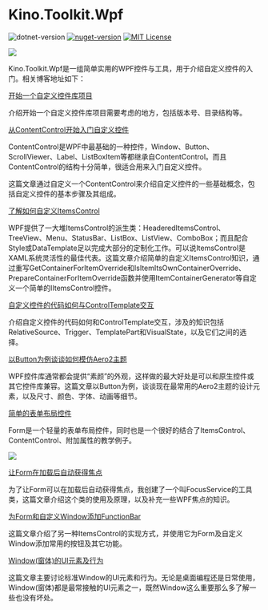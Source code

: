 # Kino.Toolkit.Wpf

![dotnet-version](https://img.shields.io/badge/.net-%3E%3D4.5-blue.svg?style=flat-square) [![nuget-version](https://img.shields.io/nuget/v/Kino.Toolkit.Wpf.svg?style=flat-square)](https://www.nuget.org/packages/Kino.Toolkit.Wpf/) [![MIT License](https://img.shields.io/badge/license-MIT-green.svg?style=flat-square)](https://github.com/DinoChan/Kino.Toolkit.Wpf/blob/master/LICENSE)


![](https://raw.githubusercontent.com/DinoChan/Kino.Toolkit.Wpf/master/demo.png)

Kino.Toolkit.Wpf是一组简单实用的WPF控件与工具，用于介绍自定义控件的入门。相关博客地址如下：


[开始一个自定义控件库项目](https://www.cnblogs.com/dino623/p/CustomControLibrary.html)

介绍开始一个自定义控件库项目需要考虑的地方，包括版本号、目录结构等。

[从ContentControl开始入门自定义控件](https://www.cnblogs.com/dino623/p/How-To-Create-CustomControl.html)

ContentControl是WPF中最基础的一种控件，Window、Button、ScrollViewer、Label、ListBoxItem等都继承自ContentControl。而且ContentControl的结构十分简单，很适合用来入门自定义控件。

这篇文章通过自定义一个ContentControl来介绍自定义控件的一些基础概念，包括自定义控件的基本步骤及其组成。

[了解如何自定义ItemsControl](https://www.cnblogs.com/dino623/p/Custom-ItemsControl.html)

WPF提供了一大堆ItemsControl的派生类：HeaderedItemsControl、TreeView、Menu、StatusBar、ListBox、ListView、ComboBox；而且配合Style或DataTemplate足以完成大部分的定制化工作。可以说ItemsControl是XAML系统灵活性的最佳代表。这篇文章介绍简单的自定义ItemsControl知识，通过重写GetContainerForItemOverride和IsItemItsOwnContainerOverride、PrepareContainerForItemOverride函数并使用ItemContainerGenerator等自定义一个简单的IItemsControl控件。

[自定义控件的代码如何与ControlTemplate交互](https://www.cnblogs.com/dino623/p/interact_with_ControlTemplate.html)

介绍自定义控件的代码如何和ControlTemplate交互，涉及的知识包括RelativeSource、Trigger、TemplatePart和VisualState，以及它们之间的选择。


[以Button为例谈谈如何模仿Aero2主题](https://www.cnblogs.com/dino623/p/Aero2Theme.html)

WPF控件库通常都会提供“素颜”的外观，这样做的最大好处是可以和原生控件或其它控件库兼容。这篇文章以Button为例，谈谈现在最常用的Aero2主题的设计元素，以及尺寸、颜色、字体、动画等细节。

[简单的表单布局控件](https://www.cnblogs.com/dino623/p/WPF-Form-Layout.html)

Form是一个轻量的表单布局控件，同时也是一个很好的结合了ItemsControl、ContentControl、附加属性的教学例子。

![](https://img2018.cnblogs.com/blog/38937/201812/38937-20181224155611763-1596133293.png)

[让Form在加载后自动获得焦点](https://www.cnblogs.com/dino623/p/AutoFocus.html)

为了让Form可以在加载后自动获得焦点，我创建了一个叫FocusService的工具类，这篇文章介绍这个类的使用及原理，以及补充一些WPF焦点的知识。

[为Form和自定义Window添加FunctionBar](https://www.cnblogs.com/dino623/p/FunctionBar.html)

这篇文章介绍了另一种ItemsControl的实现方式，并使用它为Form及自定义Window添加常用的按钮及其它功能。

[Window(窗体)的UI元素及行为](https://www.cnblogs.com/dino623/p/uielements_of_window.html)

这篇文章主要讨论标准Window的UI元素和行为。无论是桌面编程还是日常使用，Window(窗体)都是最常接触的UI元素之一，既然Window这么重要那么多了解一些也没有坏处。
